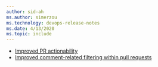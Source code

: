 ```yaml
---
author: sid-ah
ms.author: simerzou
ms.technology: devops-release-notes
ms.date: 4/13/2020
ms.topic: include
---
```

    
- [Improved PR actionability](#improved-pr-actionability)    
- [Improved comment-related filtering within pull requests](#improved-comment-related-filtering-within-pull-requests)
